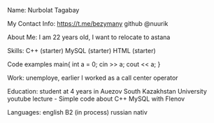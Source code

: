 Name: Nurbolat Tagabay

My Contact Info:
https://t.me/bezymany 
github @nuurik

About Me: 
I am 22 years old, I want to relocate to astana

Skills:
C++ (starter) 
MySQL (starter) 
HTML (starter) 

Code examples 
main{
    int a = 0;
    cin >> a;
    cout << a;
} 

Work: 
unemploye, earlier I worked as a call center operator

Education: 
student at 4 years in Auezov South Kazakhstan University 
youtube lecture - Simple code about С++ 
MySQL with Flenov

Languages: 
english B2 (in process) 
russian nativ